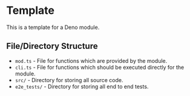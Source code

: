 # Template

This is a template for a Deno module.

## File/Directory Structure

- `mod.ts` - File for functions which are provided by the module.
- `cli.ts` - File for functions which should be executed directly for the module.
- `src/` - Directory for storing all source code.
- `e2e_tests/` - Directory for storing all end to end tests.
